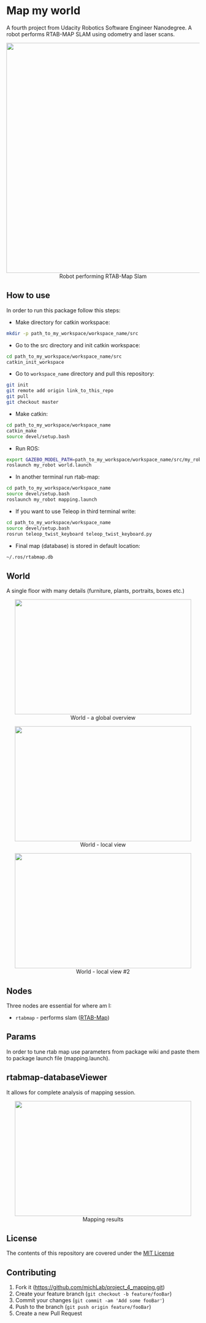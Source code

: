 # Map my world

A fourth project from Udacity Robotics Software Engineer Nanodegree.
A robot performs RTAB-MAP SLAM using odometry and laser scans.

<p align="center">
  <img width="920" height="600" src="images/rtab-slam.gif">
  <br>Robot performing RTAB-Map Slam
</p>


## How to use

In order to run this package follow this steps:
* Make directory for catkin workspace:
```sh
mkdir -p path_to_my_workspace/workspace_name/src
```
* Go to the src directory and init catkin workspace:
```sh
cd path_to_my_workspace/workspace_name/src
catkin_init_workspace
```
* Go to `workspace_name` directory and pull this repository:
```sh
git init
git remote add origin link_to_this_repo
git pull
git checkout master
```
* Make catkin:
```sh
cd path_to_my_workspace/workspace_name
catkin_make
source devel/setup.bash
```
* Run ROS:
```sh
export GAZEBO_MODEL_PATH=path_to_my_workspace/workspace_name/src/my_robot/models
roslaunch my_robot world.launch
```
* In another terminal run rtab-map:
```sh
cd path_to_my_workspace/workspace_name
source devel/setup.bash
roslaunch my_robot mapping.launch
```
* If you want to use Teleop in third terminal write:
```sh
cd path_to_my_workspace/workspace_name
source devel/setup.bash
rosrun teleop_twist_keyboard teleop_twist_keyboard.py
```
* Final map (database) is stored in default location:
```sh
~/.ros/rtabmap.db
```

## World
A single floor with many details (furniture, plants, portraits, boxes etc.)

<p align="center">
  <img width="460" height="300" src="images/world_global.png">
  <br>World - a global overview
</p>

<p align="center">
  <img width="460" height="300" src="images/world_local_1.png">
  <br>World - local view
</p>

<p align="center">
  <img width="460" height="300" src="images/world_local_2.png">
  <br>World - local view #2
</p>


## Nodes
Three nodes are essential for where am I:
* `rtabmap` - performs slam  ([RTAB-Map](http://wiki.ros.org/rtabmap_ros))

## Params
In order to tune rtab map use parameters from package wiki and paste them to package launch file (mapping.launch).

## rtabmap-databaseViewer
It allows for complete analysis of mapping session.

<p align="center">
  <img width="460" height="300" src="images/rtab-map-database-viewer.png">
  <br>Mapping results
</p>


## License
The contents of this repository are covered under the [MIT License](./LICENSE.txt)


## Contributing

1. Fork it (<https://github.com/michLab/project_4_mapping.git>)
2. Create your feature branch (`git checkout -b feature/fooBar`)
3. Commit your changes (`git commit -am 'Add some fooBar'`)
4. Push to the branch (`git push origin feature/fooBar`)
5. Create a new Pull Request
